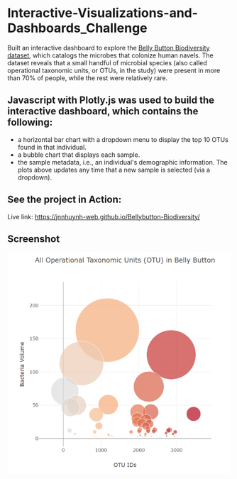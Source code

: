 # Interactive-Visualizations-and-Dashboards_Challenge
Built an interactive dashboard to explore the [Belly Button Biodiversity dataset](http://robdunnlab.com/projects/belly-button-biodiversity/), which catalogs the microbes that colonize human navels. The dataset reveals that a small handful of microbial species (also called operational taxonomic units, or OTUs, in the study) were present in more than 70% of people, while the rest were relatively rare.

## Javascript with Plotly.js was used to build the interactive dashboard, which contains the following:
 - a horizontal bar chart with a dropdown menu to display the top 10 OTUs found in that individual.
 - a bubble chart that displays each sample.
 - the sample metadata, i.e., an individual's demographic information.
The plots above updates any time that a new sample is selected (via a dropdown).

## See the project in Action:
Live link: https://jnnhuynh-web.github.io/Bellybutton-Biodiversity/ 

## Screenshot
![project screenshot](https://raw.githubusercontent.com/jnnhuynh-web/Bellybutton-Biodiversity/master/static/Project_Screenshot.png)
